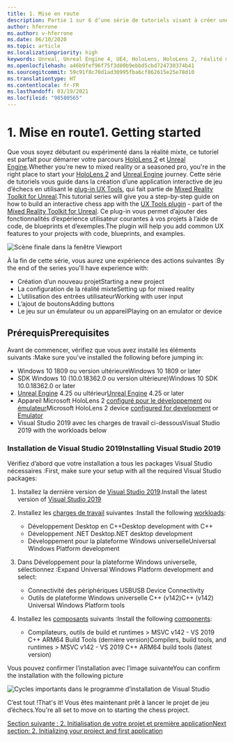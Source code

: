 ```yaml
---
title: 1. Mise en route
description: Partie 1 sur 6 d’une série de tutoriels visant à créer une application de jeu d’échecs simple avec Unreal Engine 4 et le plug-in Mixed Reality Toolkit UX Tools
author: hferrone
ms.author: v-hferrone
ms.date: 06/10/2020
ms.topic: article
ms.localizationpriority: high
keywords: Unreal, Unreal Engine 4, UE4, HoloLens, HoloLens 2, réalité mixte, tutoriel, bien démarrer, mrtk, uxt, UX Tools, documentation, casque de réalité mixte, casque windows mixed reality, casque de réalité virtuelle
ms.openlocfilehash: a46b9fef96f75f3d80b9ebbd5cbd724730374b41
ms.sourcegitcommit: 59c91f8c70d1ad30995fba6cf862615e25e78d10
ms.translationtype: HT
ms.contentlocale: fr-FR
ms.lasthandoff: 03/19/2021
ms.locfileid: "98580565"
---
```

# <a name="1-getting-started"></a><span data-ttu-id="70da4-104">1. Mise en route</span><span class="sxs-lookup"><span data-stu-id="70da4-104">1. Getting started</span></span>

<span data-ttu-id="70da4-105">Que vous soyez débutant ou expérimenté dans la réalité mixte, ce tutoriel est parfait pour démarrer votre parcours [HoloLens 2](../../../index.yml) et [Unreal Engine](https://www.unrealengine.com/en-US/).</span><span class="sxs-lookup"><span data-stu-id="70da4-105">Whether you're new to mixed reality or a seasoned pro, you're in the right place to start your [HoloLens 2](../../../index.yml) and [Unreal Engine](https://www.unrealengine.com/en-US/) journey.</span></span> <span data-ttu-id="70da4-106">Cette série de tutoriels vous guide dans la création d’une application interactive de jeu d’échecs en utilisant le [plug-in UX Tools](https://github.com/microsoft/MixedReality-UXTools-Unreal), qui fait partie de [Mixed Reality Toolkit for Unreal](https://github.com/microsoft/MixedRealityToolkit-Unreal).</span><span class="sxs-lookup"><span data-stu-id="70da4-106">This tutorial series will give you a step-by-step guide on how to build an interactive chess app with the [UX Tools plugin](https://github.com/microsoft/MixedReality-UXTools-Unreal) - part of the [Mixed Reality Toolkit for Unreal](https://github.com/microsoft/MixedRealityToolkit-Unreal).</span></span> <span data-ttu-id="70da4-107">Ce plug-in vous permet d’ajouter des fonctionnalités d’expérience utilisateur courantes à vos projets à l’aide de code, de blueprints et d’exemples.</span><span class="sxs-lookup"><span data-stu-id="70da4-107">The plugin will help you add common UX features to your projects with code, blueprints, and examples.</span></span> 

![Scène finale dans la fenêtre Viewport](images/unreal-uxt/5-endscene.PNG)

<span data-ttu-id="70da4-109">À la fin de cette série, vous aurez une expérience des actions suivantes :</span><span class="sxs-lookup"><span data-stu-id="70da4-109">By the end of the series you'll have experience with:</span></span>
* <span data-ttu-id="70da4-110">Création d’un nouveau projet</span><span class="sxs-lookup"><span data-stu-id="70da4-110">Starting a new project</span></span>
* <span data-ttu-id="70da4-111">La configuration de la réalité mixte</span><span class="sxs-lookup"><span data-stu-id="70da4-111">Setting up for mixed reality</span></span>
* <span data-ttu-id="70da4-112">L’utilisation des entrées utilisateur</span><span class="sxs-lookup"><span data-stu-id="70da4-112">Working with user input</span></span>
* <span data-ttu-id="70da4-113">L’ajout de boutons</span><span class="sxs-lookup"><span data-stu-id="70da4-113">Adding buttons</span></span>
* <span data-ttu-id="70da4-114">Le jeu sur un émulateur ou un appareil</span><span class="sxs-lookup"><span data-stu-id="70da4-114">Playing on an emulator or device</span></span>

## <a name="prerequisites"></a><span data-ttu-id="70da4-115">Prérequis</span><span class="sxs-lookup"><span data-stu-id="70da4-115">Prerequisites</span></span>

<span data-ttu-id="70da4-116">Avant de commencer, vérifiez que vous avez installé les éléments suivants :</span><span class="sxs-lookup"><span data-stu-id="70da4-116">Make sure you've installed the following before jumping in:</span></span>
* <span data-ttu-id="70da4-117">Windows 10 1809 ou version ultérieure</span><span class="sxs-lookup"><span data-stu-id="70da4-117">Windows 10 1809 or later</span></span>
* <span data-ttu-id="70da4-118">SDK Windows 10 (10.0.18362.0 ou version ultérieure)</span><span class="sxs-lookup"><span data-stu-id="70da4-118">Windows 10 SDK 10.0.18362.0 or later</span></span>
* <span data-ttu-id="70da4-119">[Unreal Engine](https://www.unrealengine.com/en-US/get-now) 4.25 ou ultérieur</span><span class="sxs-lookup"><span data-stu-id="70da4-119">[Unreal Engine](https://www.unrealengine.com/en-US/get-now) 4.25 or later</span></span>
* <span data-ttu-id="70da4-120">Appareil Microsoft HoloLens 2 [configuré pour le développement](../../platform-capabilities-and-apis/using-visual-studio.md#enabling-developer-mode) ou [émulateur](../../platform-capabilities-and-apis/using-the-hololens-emulator.md#hololens-2-emulator-overview)</span><span class="sxs-lookup"><span data-stu-id="70da4-120">Microsoft HoloLens 2 device [configured for development](../../platform-capabilities-and-apis/using-visual-studio.md#enabling-developer-mode) or [Emulator](../../platform-capabilities-and-apis/using-the-hololens-emulator.md#hololens-2-emulator-overview)</span></span>
* <span data-ttu-id="70da4-121">Visual Studio 2019 avec les charges de travail ci-dessous</span><span class="sxs-lookup"><span data-stu-id="70da4-121">Visual Studio 2019 with the workloads below</span></span>

### <a name="installing-visual-studio-2019"></a><span data-ttu-id="70da4-122">Installation de Visual Studio 2019</span><span class="sxs-lookup"><span data-stu-id="70da4-122">Installing Visual Studio 2019</span></span>

<span data-ttu-id="70da4-123">Vérifiez d’abord que votre installation a tous les packages Visual Studio nécessaires :</span><span class="sxs-lookup"><span data-stu-id="70da4-123">First, make sure your setup with all the required Visual Studio packages:</span></span>
1. <span data-ttu-id="70da4-124">Installez la dernière version de [Visual Studio 2019](https://visualstudio.microsoft.com/downloads/).</span><span class="sxs-lookup"><span data-stu-id="70da4-124">Install the latest version of [Visual Studio 2019](https://visualstudio.microsoft.com/downloads/)</span></span>
1. <span data-ttu-id="70da4-125">Installez les [charges de travail](/visualstudio/install/modify-visual-studio#modify-workloads) suivantes :</span><span class="sxs-lookup"><span data-stu-id="70da4-125">Install the following [workloads](/visualstudio/install/modify-visual-studio#modify-workloads):</span></span>
    * <span data-ttu-id="70da4-126">Développement Desktop en C++</span><span class="sxs-lookup"><span data-stu-id="70da4-126">Desktop development with C++</span></span>
    * <span data-ttu-id="70da4-127">Développement .NET Desktop</span><span class="sxs-lookup"><span data-stu-id="70da4-127">.NET desktop development</span></span>
    * <span data-ttu-id="70da4-128">Développement pour la plateforme Windows universelle</span><span class="sxs-lookup"><span data-stu-id="70da4-128">Universal Windows Platform development</span></span>
1. <span data-ttu-id="70da4-129">Dans Développement pour la plateforme Windows universelle, sélectionnez :</span><span class="sxs-lookup"><span data-stu-id="70da4-129">Expand Universal Windows Platform development and select:</span></span> 
    * <span data-ttu-id="70da4-130">Connectivité des périphériques USB</span><span class="sxs-lookup"><span data-stu-id="70da4-130">USB Device Connectivity</span></span>
    * <span data-ttu-id="70da4-131">Outils de plateforme Windows universelle C++ (v142)</span><span class="sxs-lookup"><span data-stu-id="70da4-131">C++ (v142) Universal Windows Platform tools</span></span>

1. <span data-ttu-id="70da4-132">Installez les [composants](/visualstudio/install/modify-visual-studio#modify-individual-components) suivants :</span><span class="sxs-lookup"><span data-stu-id="70da4-132">Install the following [components](/visualstudio/install/modify-visual-studio#modify-individual-components):</span></span>
    * <span data-ttu-id="70da4-133">Compilateurs, outils de build et runtimes > MSVC v142 - VS 2019 C++ ARM64 Build Tools (dernière version)</span><span class="sxs-lookup"><span data-stu-id="70da4-133">Compilers, build tools, and runtimes > MSVC v142 - VS 2019 C++ ARM64 build tools (latest version)</span></span>

<span data-ttu-id="70da4-134">Vous pouvez confirmer l’installation avec l’image suivante</span><span class="sxs-lookup"><span data-stu-id="70da4-134">You can confirm the installation with the following picture</span></span>

![Cycles importants dans le programme d’installation de Visual Studio](images/unreal-uxt/1-install-the-tools.png)

<span data-ttu-id="70da4-136">C’est tout !</span><span class="sxs-lookup"><span data-stu-id="70da4-136">That's it!</span></span> <span data-ttu-id="70da4-137">Vous êtes maintenant prêt à lancer le projet de jeu d’échecs.</span><span class="sxs-lookup"><span data-stu-id="70da4-137">You're all set to move on to starting the chess project.</span></span>

[<span data-ttu-id="70da4-138">Section suivante : 2. Initialisation de votre projet et première application</span><span class="sxs-lookup"><span data-stu-id="70da4-138">Next section: 2. Initializing your project and first application</span></span>](unreal-uxt-ch2.md)
